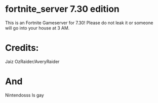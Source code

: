 # fortnite_server 7.30 edition


This is an Fortnite Gameserver for 7.30! Please do not leak it or someone will go into your house at 3 AM.


# Credits:
Jaiz 
OzRaider/AveryRaider

# And
Nintendosss Is gay

